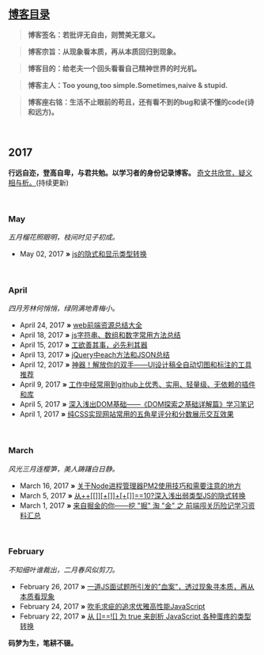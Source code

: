 
## [博客目录](https://github.com/AnHyun/CoderBook/issues)

> **博客签名：若批评无自由，则赞美无意义。**

> **博客宗旨：从现象看本质，再从本质回归到现象。**

> **博客目的：给老夫一个回头看看自己精神世界的时光机。**

> **博客主人：Too young,too simple.Sometimes,naive & stupid.**

> **博客座右铭：生活不止眼前的苟且，还有看不到的bug和读不懂的code(诗和远方)。**

  
## 2017
**行远自迩，登高自卑，与君共勉。以学习者的身份记录博客。** [奇文共欣赏，疑义相与析。](https://github.com/jawil/blog/issues/6)(持续更新)

   
### May
*五月榴花照眼明，枝间时见子初成。*

* May 02, 2017 **»** [js的隐式和显示类型转换](https://github.com/AnHyun/coderBook/issues/6)

   
### April
*四月芳林何悄悄，绿阴满地青梅小。*

* April 24, 2017 **»** [web前端资源总结大全 ](https://github.com/AnHyun/coderBook/issues/4)
* April 18, 2017 **»** [js字符串、数组和数字常用方法总结 ](https://github.com/AnHyun/coderBook/issues/3)
* April 15, 2017 **»** [工欲善其事，必先利其器 ](https://github.com/AnHyun/coderBook/issues/2)
* April 13, 2017 **»** [jQuery中each方法和JSON总结 ](https://github.com/AnHyun/coderBook.io/issues/1)
* April 12, 2017 **»** [神器！解放你的双手——UI设计稿全自动切图和标注的工具推荐 ](https://github.com/jawil/blog/issues/11)
* April 9, 2017 **»** [工作中经常用到github上优秀、实用、轻量级、无依赖的插件和库 ](https://github.com/jawil/blog/issues/10)
* April 5, 2017 **»** [深入浅出DOM基础——《DOM探索之基础详解篇》学习笔记 ](https://github.com/jawil/blog/issues/9)
* April 1, 2017 **»** [纯CSS实现网站常用的五角星评分和分数展示交互效果](https://github.com/jawil/blog/issues/8)

   
### March
*风光三月连樱笋，美人踌躇白日静。*

* March 16, 2017 **»** [关于Node进程管理器PM2使用技巧和需要注意的地方](https://github.com/jawil/blog/issues/7)
* March 5, 2017 **»** [从++\[\[\]\][+\[]\]+\[+\[\]\]==10?深入浅出弱类型JS的隐式转换](https://github.com/jawil/blog/issues/5)
* March 1, 2017 **»** [来自掘金的你——挖 "掘" 淘 "金" 之 前端闯关历险记学习资料汇总](https://github.com/jawil/blog/issues/4)

   
### February 
*不知细叶谁裁出，二月春风似剪刀。*

* February 26, 2017 **»** [一道JS面试题所引发的"血案"，透过现象寻本质，再从本质看现象](https://github.com/jawil/blog/issues/3)
* February 24, 2017 **»** [吹毛求疵的追求优雅高性能JavaScript](https://github.com/jawil/blog/issues/2)
* February 22, 2017 **»** [从 \[\]==!\[\] 为 true 来剖析 JavaScript 各种蛋疼的类型转换](https://github.com/jawil/blog/issues/1)

**码梦为生，笔耕不辍。** 
